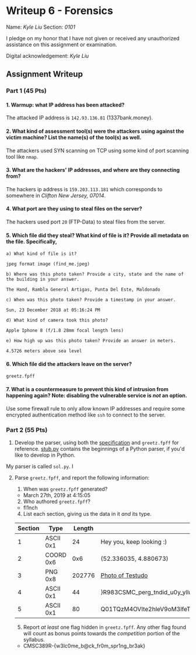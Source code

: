 # Writeup 6 - Forensics

Name: *Kyle Liu*
Section: *0101*

I pledge on my honor that I have not given or received any unauthorized assistance on this assignment or examination.

Digital acknowledgement: *Kyle Liu*

## Assignment Writeup

### Part 1 (45 Pts)

#### 1. Warmup: what IP address has been attacked?

The attacked IP address is ```142.93.136.81``` (1337bank.money).

#### 2. What kind of assessment tool(s) were the attackers using against the victim machine? List the name(s) of the tool(s) as well.

The attackers used SYN scanning on TCP using some kind of port scanning tool like ```nmap```.

#### 3. What are the hackers' IP addresses, and where are they connecting from?

The hackers ip address is ```159.203.113.181``` which corresponds to somewhere in *Clifton New Jersey, 07014*.

#### 4. What port are they using to steal files on the server?

The hackers used port ```20``` (FTP-Data) to steal files from the server.

#### 5. Which file did they steal? What kind of file is it? Provide all metadata on the file. Specifically,

    a) What kind of file is it?

    jpeg format image (find_me.jpeg)

    b) Where was this photo taken? Provide a city, state and the name of the building in your answer.

    The Hand, Rambla General Artigas, Punta Del Este, Maldonado

    c) When was this photo taken? Provide a timestamp in your answer.

    Sun, 23 December 2018 at 05:16:24 PM

    d) What kind of camera took this photo?

    Apple Iphone 8 (f/1.8 28mm focal length lens)

    e) How high up was this photo taken? Provide an answer in meters.

    4.5726 meters above sea level

#### 6. Which file did the attackers leave on the server?

```greetz.fpff```

#### 7. What is a countermeasure to prevent this kind of intrusion from happening again? Note: disabling the vulnerable service is *not* an option.

Use some firewall rule to only allow known IP addresses and require some encrypted authentication method like ```ssh``` to connect to the server.

### Part 2 (55 Pts)

1. Develop the parser, using both the
[specification](fpff-spec.md) and
`greetz.fpff` for reference. [stub.py](stub.py) contains the beginnings of a Python parser, if
you'd like to develop in Python.

My parser is called ```sol.py```. I 

2. Parse `greetz.fpff`, and report the following information:
    1. When was `greetz.fpff` generated?

    - March 27th, 2019 at 4:15:05

    2. Who authored `greetz.fpff`?

    - fl1nch

    4. List each section, giving us the data in it *and* its type.

    | Section | Type | Length | Value |
    |---|---|---|---|
    | 1 | ASCII 0x1 | 24 | Hey you, keep looking :) |
    | 2 | COORD 0x6 | 0x6 | (52.336035, 4.880673) |
    | 3 | PNG 0x8 | 202776 | [Photo of Testudo](newPic.png) |
    | 4 | ASCII 0x1 | 44 | }R983CSMC_perg_tndid_u0y_yllufep0h{-R983CSMC |
    | 5 | ASCII 0x1 | 80 | Q01TQzM4OVIte2hleV9oM3lfeTBVX3lvdV9JX2RvbnRfbGlrZV95b3VyX2Jhc2U2NF9lbmNvZGluZ30= |

    5. Report *at least* one flag hidden in `greetz.fpff`. Any other flag found will count as bonus points towards the *competition* portion of the syllabus.

    - CMSC389R-{w3lc0me_b@ck_fr0m_spr1ng_br3ak}